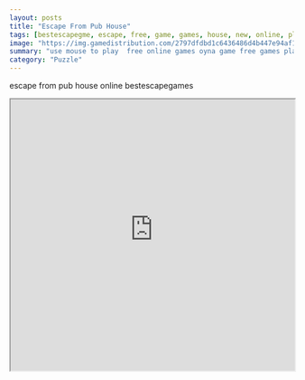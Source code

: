 ```yaml
---
layout: posts
title: "Escape From Pub House"
tags: [bestescapegme, escape, free, game, games, house, new, online, play, download, pub, free, online, games, oyna, game, free, games, play, play, games]
image: "https://img.gamedistribution.com/2797dfdbd1c6436486d4b447e94af19e.jpg"
summary: "use mouse to play  free online games oyna game free games play play games"
category: "Puzzle"
---
```


escape from pub house online bestescapegames

<iframe width="100%" height="480px;" src="https://flash.gamedistribution.com?game=2797dfdbd1c6436486d4b447e94af19e"></iframe>